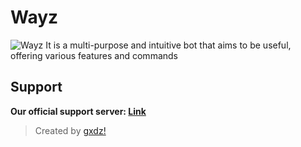 # Wayz
![Wayz]([https://ibb.co/mCyb0HR](https://i.ibb.co/mCyb0HR/1694985929455.jpg))
It is a multi-purpose and intuitive bot that aims to be useful, offering various features and commands

## Support
**Our official support server: [Link](https://discord.gg/6v2JVBEKW7)**
> Created by [gxdz!](https://discord.com/users/841131506549522463)
